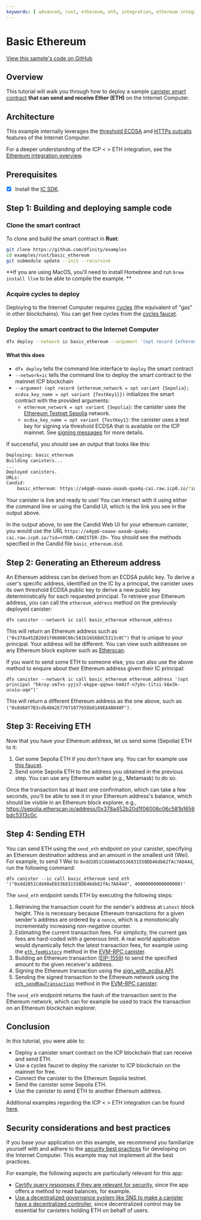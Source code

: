 ```yaml
---
keywords: [ advanced, rust, ethereum, eth, integration, ethereum integration ]
---
```


# Basic Ethereum

[View this sample's code on GitHub](https://github.com/dfinity/examples/tree/master/rust/basic_ethereum)

## Overview

This tutorial will walk you through how to deploy a
sample [canister smart contract](https://internetcomputer.org/docs/current/developer-docs/multi-chain/ethereum/overview)
**that can send and receive Ether (ETH)** on the Internet Computer.

## Architecture

This example internally leverages
the [threshold ECDSA](https://internetcomputer.org/docs/current/developer-docs/smart-contracts/encryption/t-ecdsa)
and [HTTPs outcalls](https://internetcomputer.org/docs/current/developer-docs/smart-contracts/advanced-features/https-outcalls/https-outcalls-overview)
features of the Internet Computer.

For a deeper understanding of the ICP < > ETH integration, see
the [Ethereum integration overview](https://internetcomputer.org/docs/current/developer-docs/multi-chain/ethereum/overview).

## Prerequisites

* [x] Install the [IC SDK](https://internetcomputer.org/docs/current/developer-docs/setup/install/index.mdx).

## Step 1: Building and deploying sample code

### Clone the smart contract

To clone and build the smart contract in **Rust**:

```bash
git clone https://github.com/dfinity/examples
cd examples/rust/basic_ethereum
git submodule update --init --recursive
```

**If you are using MacOS, you'll need to install Homebrew and run `brew install llvm` to be able to compile the example.
**

### Acquire cycles to deploy

Deploying to the Internet Computer
requires [cycles](https://internetcomputer.org/docs/current/developer-docs/setup/cycles) (the equivalent of "gas" in
other blockchains). You can get free cycles from
the [cycles faucet](https://internetcomputer.org/docs/current/developer-docs/setup/cycles/cycles-faucet.md).

### Deploy the smart contract to the Internet Computer

```bash
dfx deploy --network ic basic_ethereum --argument '(opt record {ethereum_network = opt variant {Sepolia}; ecdsa_key_name = opt variant {TestKey1}})'
```

#### What this does

- `dfx deploy` tells the command line interface to `deploy` the smart contract
- `--network=ic` tells the command line to deploy the smart contract to the mainnet ICP blockchain
- `--argument (opt record {ethereum_network = opt variant {Sepolia}; ecdsa_key_name = opt variant {TestKey1}})`
  initializes the smart contract with the provided arguments:
    - `ethereum_network = opt variant {Sepolia}`: the canister uses
      the [Ethereum Testnet Sepolia](https://github.com/ethereum-lists/chains/blob/master/_data/chains/eip155-11155111.json)
      network.
    - `ecdsa_key_name = opt variant {TestKey1}`: the canister uses a test key for signing via threshold ECDSA that is
      available on the ICP mainnet.
      See [signing messages](https://internetcomputer.org/docs/current/developer-docs/smart-contracts/encryption/signing-messages#signing-messages-1)
      for more details.

If successful, you should see an output that looks like this:

```bash
Deploying: basic_ethereum
Building canisters...
...
Deployed canisters.
URLs:
Candid:
    basic_ethereum: https://a4gq6-oaaaa-aaaab-qaa4q-cai.raw.icp0.io/?id=<YOUR-CANISTER-ID>
```

Your canister is live and ready to use! You can interact with it using either the command line or using the Candid UI,
which is the link you see in the output above.

In the output above, to see the Candid Web UI for your ethereum canister, you would use the
URL `https://a4gq6-oaaaa-aaaab-qaa4q-cai.raw.icp0.io/?id=<YOUR-CANISTER-ID>`. You should see the methods specified in the Candid file `basic_ethereum.did`.

## Step 2: Generating an Ethereum address

An Ethereum address can be derived from an ECDSA public key. To derive a user's specific address, identified on the IC
by a principal, the canister uses its own threshold ECDSA public key to derive a new public key deterministically for
each requested principal. To retrieve your Ethereum address, you can call the `ethereum_address` method on the
previously deployed canister:

```shell
dfx canister --network ic call basic_ethereum ethereum_address
```

This will return an Ethereum address such as `("0x378a452B20d1f06008C06c581b1656BdC5313c0C")` that is unique to your
principal. Your address will be different. You can view such addresses on any Ethereum block explorer such as [Etherscan](https://etherscan.io/).

If you want to send some ETH to someone else, you can also use the above method to enquire about their Ethereum address
given their IC principal:

```shell
dfx canister --network ic call basic_ethereum ethereum_address '(opt principal "hkroy-sm7vs-yyjs7-ekppe-qqnwx-hm4zf-n7ybs-titsi-k6e3k-ucuiu-uqe")'
```

This will return a different Ethereum address as the one above, such
as `("0x8d68f7B3cdb40A2E77071077658b01A9EA4B040F")`.

## Step 3: Receiving ETH

Now that you have your Ethereum address, let us send some (Sepolia) ETH to it:

1. Get some Sepolia ETH if you don't have any. You can for example use [this faucet](https://www.alchemy.com/faucets/ethereum-sepolia).
2. Send some Sepolia ETH to the address you obtained in the previous step. You can use any Ethereum wallet (e.g.,
   Metamask) to do so.

Once the transaction has at least one confirmation, which can take a few seconds,
you'll be able to see it in your Ethereum address's balance, which should be visible in an Ethereum block explorer,
e.g., https://sepolia.etherscan.io/address/0x378a452b20d1f06008c06c581b1656bdc5313c0c.

## Step 4: Sending ETH

You can send ETH using the `send_eth` endpoint on your canister, specifying an Ethereum destination address and an
amount in the smallest unit (Wei). For example, to send 1 Wei to `0xdd2851Cdd40aE6536831558DD46db62fAc7A844d`, run the following command:

```shell
dfx canister --ic call basic_ethereum send_eth '("0xdd2851Cdd40aE6536831558DD46db62fAc7A844d", 40000000000000000)'
```

The `send_eth` endpoint sends ETH by executing the following steps:

1. Retrieving the transaction count for the sender's address at `Latest` block height. This is necessary because
   Ethereum transactions for a given sender's address are ordered by a `nonce`, which is a monotonically incrementally
   increasing non-negative counter.
2. Estimating the current transaction fees. For simplicity, the current gas fees are hard-coded with a generous limit. A
   real world application would dynamically fetch the latest transaction fees, for example using
   the [`eth_feeHistory`](https://github.com/internet-computer-protocol/evm-rpc-canister/blob/3cce151d4c1338d83e6741afa354ccf11dff41e8/candid/evm_rpc.did#L254)
   method in the [EVM-RPC canister](https://github.com/internet-computer-protocol/evm-rpc-canister/tree/main).
3. Building an Ethereum transaction ([EIP-1559](https://eips.ethereum.org/EIPS/eip-1559)) to send the specified amount
   to the given receiver's address.
4. Signing the Ethereum transaction using
   the [sign_with_ecdsa API](https://internetcomputer.org/docs/current/developer-docs/smart-contracts/encryption/signing-messages).
5. Sending the signed transaction to the Ethereum network using
   the [`eth_sendRawTransaction`](https://github.com/internet-computer-protocol/evm-rpc-canister/blob/3cce151d4c1338d83e6741afa354ccf11dff41e8/candid/evm_rpc.did#L261)
   method in the [EVM-RPC canister](https://github.com/internet-computer-protocol/evm-rpc-canister/tree/main).

The `send_eth` endpoint returns the hash of the transaction sent to the Ethereum network, which can for example be used
to track the transaction on an Ethereum blockchain explorer.

## Conclusion

In this tutorial, you were able to:

* Deploy a canister smart contract on the ICP blockchain that can receive and send ETH.
* Use a cycles faucet to deploy the canister to ICP blockchain on the mainnet for free.
* Connect the canister to the Ethereum Sepolia testnet.
* Send the canister some Sepolia ETH.
* Use the canister to send ETH to another Ethereum address.

Additional examples regarding the ICP < > ETH integration can be
found [here](https://internetcomputer.org/docs/current/developer-docs/multi-chain/examples#ethereum--evm-examples).

## Security considerations and best practices

If you base your application on this example, we recommend you familiarize yourself with and adhere to
the [security best practices](https://internetcomputer.org/docs/current/references/security/) for developing on the
Internet Computer. This example may not implement all the best practices.

For example, the following aspects are particularly relevant for this app:

* [Certify query responses if they are relevant for security](https://internetcomputer.org/docs/current/references/security/general-security-best-practices#certify-query-responses-if-they-are-relevant-for-security),
  since the app offers a method to read balances, for example.
* [Use a decentralized governance system like SNS to make a canister have a decentralized controller](https://internetcomputer.org/docs/current/references/security/rust-canister-development-security-best-practices#use-a-decentralized-governance-system-like-sns-to-make-a-canister-have-a-decentralized-controller),
  since decentralized control may be essential for canisters holding ETH on behalf of users.
